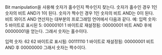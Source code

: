 Bit manipulation을 사용해 숫자가 홀수인지 짝수인지 찾는다.
숫자가 홀수인 경우 1인 숫자의 비트 AND가 1이 된다.
숫자가 짝수인 경우 1인 숫자의 비트 AND는 0이 된다.
비트 와이즈 AND 연산자는 대부분의 프로그래밍 언어에서 다음과 같다.
예:
입력 숫자: 5
바이트로 표시된 5: 00000101
1 바이트로 재설정됨: 00000001
비트 AND 후에 00000001을 얻는다.
그래서 숫자는 홀수이다.

입력 숫자: 62
62 바이트로 표시됨: 00111110
1 바이트로 재설정됨: 00000001
비트 AND 후 00000000
그래서 숫자는 짝수이다.
